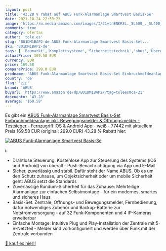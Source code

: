 ```yaml
---
layout: post
title: '43.28 % rabat auf ABUS Funk-Alarmanlage Smartvest Basis-Se'
date: 2021-10-24 22:50:23
image: 'https://m.media-amazon.com/images/I/31vtnENKRSL._SL500_._SL400_.jpg'
comments: true
category: ofertas
author: 'tole.es'
slug: 'B01DM1BAP2-de ABUS Funk-Alarmanlage Smartvest Basis-Set...'
sku: 'B01DM1BAP2-de'
tags: [ 'Baumarkt','Komplettsysteme','Sicherheitstechnik','abus','Überwachungstechnik', ]
actualPrice: 169.58 EUR
currency: EUR
price: 169.58
comparePrice: 299.0 EUR
prodname: 'ABUS Funk-Alarmanlage Smartvest Basis-Set Einbruchmeldeanlage inkl. Bewegungsmelder & Öffnungsmelder - Testsieger - Fernzugriff iOS & Android App - weiß - 77442'
country: 'de'
flag: '🇩🇪'
brand: 'ABUS'
buyurl: 'https://www.amazon.de/dp/B01DM1BAP2/?tag=tolees0ca-21'
descuento: '43.28'
average: '169.58'
---
```


Es gibt ein [ABUS Funk-Alarmanlage Smartvest Basis-Set Einbruchmeldeanlage inkl. Bewegungsmelder & Öffnungsmelder - Testsieger - Fernzugriff iOS & Android App - weiß - 77442](https://www.amazon.de/dp/B01DM1BAP2/?tag=tolees0ca-21) mit aktuellem Preis 169.58 EUR (original: 299.0 EUR) 43.28 % Rabatt hier:

[![ABUS Funk-Alarmanlage Smartvest Basis-Se](https://m.media-amazon.com/images/I/31vtnENKRSL._SL500_._SL400_.jpg)](https://www.amazon.de/dp/B01DM1BAP2/?tag=tolees0ca-21)

ℹ️:

- Drahtlose Steuerung: Kostenlose App zur Steuerung des Systems (iOS und Android) von überall - Push-Benachrichtigung via App und E-Mail
- Sicher, zuverlässig und stabil. Dafür steht der Name ABUS. Ob es um den Schutz zuhause, um Objektsicherheit oder um mobile Sicherheit geht: ABUS setzt die Standards​
- Zuverlässige Rundum-Sicherheit für das Zuhause: Mehrteilige Alarmanlage zur einfachen Selbstmontage - für ein modernes, smartes und sicheres Haus
- Basis-Set: Zentrale, Öffnungs- und Bewegungsmelder, Fernbedienung, dafür notwendiges Zubehör und Backup-Batterie zur Notstromversorgung - auf 32 Funk-Komponenten und 4 IP-Kameras erweiterbar
- Einfache Montage: Intuitive Plug und Play-Installation der Zentrale mit 5-V-Netzteil - Melder sind vorkonfiguriert und werden über Funk mit der Zentrale verbunden

[🛒 kauf es hier!!](https://www.amazon.de/dp/B01DM1BAP2/?tag=tolees0ca-21)
